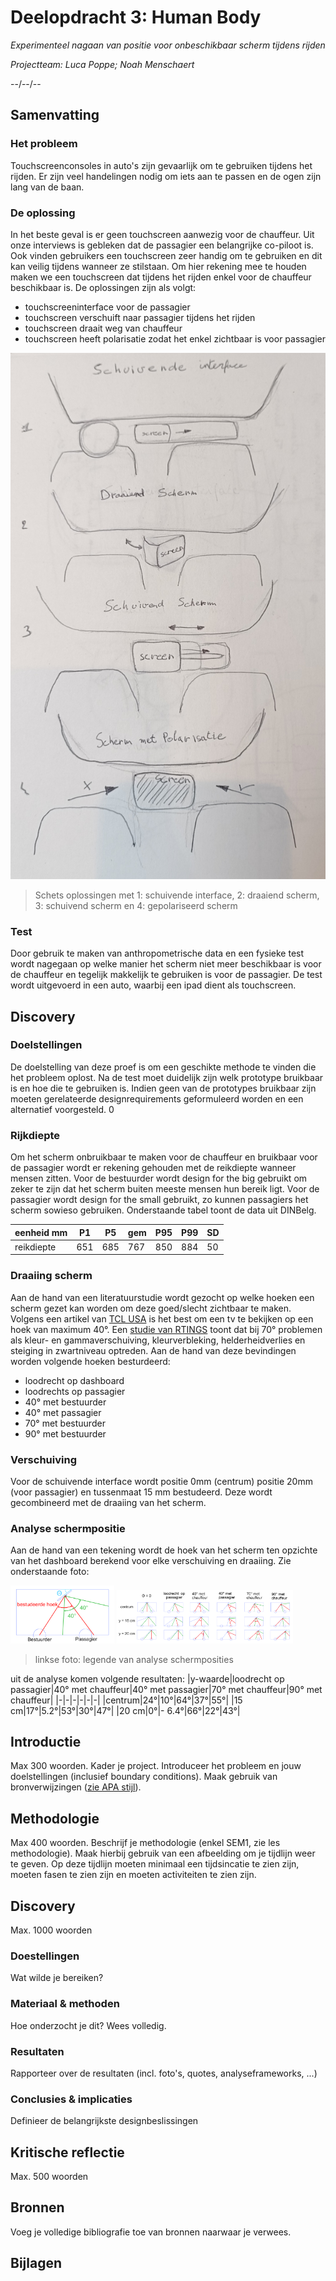 # Deelopdracht 3: Human Body
*Experimenteel nagaan van positie voor onbeschikbaar scherm tijdens rijden* 

*Projectteam: Luca Poppe; Noah Menschaert*

--/--/--

## Samenvatting
<!---
Max 200 woorden. Beschrijf je project in het kort, waarbij je deze vragen zeker beantwoordt:

- Wat is het probleem?
- Hoe heb je dit onderzocht?
- Wat is jouw oplossing?
- Hoe lost jouw oplossing het probleem op?
- Hero sketch/render/image
-->

### Het probleem
Touchscreenconsoles in auto's zijn gevaarlijk om te gebruiken tijdens het rijden. Er zijn veel handelingen nodig om iets aan te passen en de ogen zijn lang van de baan. 

### De oplossing
In het beste geval is er geen touchscreen aanwezig voor de chauffeur. Uit onze interviews is gebleken dat de passagier een belangrijke co-piloot is. Ook vinden gebruikers een touchscreen zeer handig om te gebruiken en dit kan veilig tijdens wanneer ze stilstaan. Om hier rekening mee te houden maken we een touchscreen dat tijdens het rijden enkel voor de chauffeur beschikbaar is. 
De oplossingen zijn als volgt:
- touchscreeninterface voor de passagier
- touchscreen verschuift naar passagier tijdens het rijden
- touchscreen draait weg van chauffeur
- touchscreen heeft polarisatie zodat het enkel zichtbaar is voor passagier

<p align="center">
  <img src="schets_oplossingen.jpg" width="600" height="auto" />
</p>

> Schets oplossingen met 1: schuivende interface, 2: draaiend scherm, 3: schuivend scherm en 4: gepolariseerd scherm

### Test
Door gebruik te maken van anthropometrische data en een fysieke test wordt nagegaan op welke manier het scherm niet meer beschikbaar is voor de chauffeur en tegelijk makkelijk te gebruiken is voor de passagier. De test wordt uitgevoerd in een auto, waarbij een ipad dient als touchscreen.

## Discovery
### Doelstellingen
De doelstelling van deze proef is om een geschikte methode te vinden die het probleem oplost. Na de test moet duidelijk zijn welk prototype bruikbaar is en hoe die te gebruiken is. Indien geen van de prototypes bruikbaar zijn moeten gerelateerde designrequirements geformuleerd worden en een alternatief voorgesteld. 0

### Rijkdiepte
Om het scherm onbruikbaar te maken voor de chauffeur en bruikbaar voor de passagier wordt er rekening gehouden met de reikdiepte wanneer mensen zitten. Voor de bestuurder wordt design for the big gebruikt om zeker te zijn dat het scherm buiten meeste mensen hun bereik ligt. Voor de passagier wordt design for the small gebruikt, zo kunnen passagiers het scherm sowieso gebruiken. Onderstaande tabel toont de data uit DINBelg.

eenheid mm|P1|P5|gem|P95|P99|SD
-|-|-|-|-|-|-
reikdiepte|651|685|767|850|884|50

### Draaiing scherm
Aan de hand van een literatuurstudie wordt gezocht op welke hoeken een scherm gezet kan worden om deze goed/slecht zichtbaar te maken. Volgens een artikel van [TCL USA](https://www.tcl.com/global/en/blog/what-is-the-best-tv-viewing-distance#:~:text=3.,degrees%20from%20left%20to%20right.) is het best om een tv te bekijken op een hoek van maximum 40°. Een [studie van RTINGS](https://www.rtings.com/tv/tests/picture-quality/viewing-angle) toont dat bij 70° problemen als kleur- en gammaverschuiving, kleurverbleking, helderheidverlies en steiging in zwartniveau optreden. Aan de hand van deze bevindingen worden volgende hoeken besturdeerd:
- loodrecht op dashboard
- loodrechts op passagier
- 40° met bestuurder
- 40° met passagier
- 70° met bestuurder
- 90° met bestuurder

### Verschuiving
Voor de schuivende interface wordt positie 0mm (centrum) positie 20mm (voor passagier) en tussenmaat 15 mm bestudeerd. Deze wordt gecombineerd met de draaiing van het scherm.

### Analyse schermpositie
Aan de hand van een tekening wordt de hoek van het scherm ten opzichte van het dashboard berekend voor elke verschuiving en draaiing. Zie onderstaande foto:

<p>
  <img src="schermposities_legende.png" width="33%" height="auto">
  <img src="schermen_finaal 2.png" width="56%" height="auto">
</p>

> linkse foto: legende van analyse schermposities

uit de analyse komen volgende resultaten:
|y-waarde|loodrecht op passagier|40° met chauffeur|40° met passagier|70° met chauffeur|90° met chauffeur|
|-|-|-|-|-|-|
|centrum|24°|10°|64°|37°|55°|
|15 cm|17°|5.2°|53°|30°|47°|
|20 cm|0°|- 6.4°|66°|22°|43°|



## Introductie
Max 300 woorden.
Kader je project. Introduceer het probleem en jouw doelstellingen (inclusief boundary conditions).
Maak gebruik van bronverwijzingen ([zie APA stijl](https://www.scribbr.nl/category/apa-stijl/)).

## Methodologie
Max 400 woorden. Beschrijf je methodologie (enkel SEM1, zie les methodologie). Maak hierbij gebruik van een afbeelding om je tijdlijn weer te geven. Op deze tijdlijn moeten minimaal een tijdsincatie te zien zijn, moeten fasen te zien zijn en moeten activiteiten te zien zijn.

## Discovery
Max. 1000 woorden
### Doestellingen
Wat wilde je bereiken?
### Materiaal & methoden
Hoe onderzocht je dit? Wees volledig.
### Resultaten
Rapporteer over de resultaten (incl. foto's, quotes, analyseframeworks, ...)
### Conclusies & implicaties
Definieer de belangrijkste designbeslissingen

## Kritische reflectie
Max. 500 woorden

## Bronnen
Voeg je volledige bibliografie toe van bronnen naarwaar je verwees.

## Bijlagen
